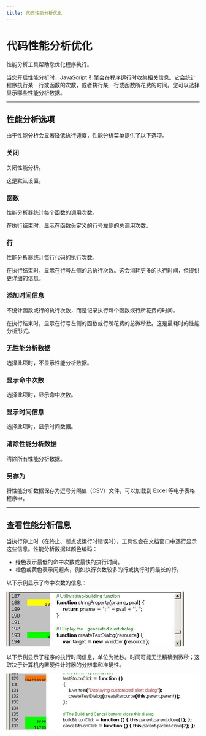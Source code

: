 ```yaml
---
title: 代码性能分析优化
---
```

# 代码性能分析优化

性能分析工具帮助您优化程序执行。

当您开启性能分析时，JavaScript 引擎会在程序运行时收集相关信息。它会统计程序执行某一行或函数的次数，或者执行某一行或函数所花费的时间。您可以选择显示哪些性能分析数据。

---

## 性能分析选项

由于性能分析会显著降低执行速度，性能分析菜单提供了以下选项。

### 关闭

关闭性能分析。

这是默认设置。

### 函数

性能分析器统计每个函数的调用次数。

在执行结束时，显示在函数头定义的行号左侧的总调用次数。

### 行

性能分析器统计每行代码的执行次数。

在执行结束时，显示在行号左侧的总执行次数。这会消耗更多的执行时间，但提供更详细的信息。

### 添加时间信息

不统计函数或行的执行次数，而是记录执行每个函数或行所花费的时间。

在执行结束时，显示在行号左侧的函数或行所花费的总微秒数。这是最耗时的性能分析形式。

### 无性能分析数据

选择此项时，不显示性能分析数据。

### 显示命中次数

选择此项时，显示命中次数。

### 显示时间信息

选择此项时，显示时间数据。

### 清除性能分析数据

清除所有性能分析数据。

### 另存为

将性能分析数据保存为逗号分隔值（CSV）文件，可以加载到 Excel 等电子表格程序中。

---

## 查看性能分析信息

当执行停止时（在终止、断点或运行时错误时），工具包会在文档窗口中逐行显示这些信息。性能分析数据以颜色编码：

- 绿色表示最低的命中次数或最快的执行时间。
- 橙色或黄色表示问题点，例如执行次数较多的行或执行时间最长的行。

以下示例显示了命中次数的信息：

![命中次数](./_static/02_the-extendscript-toolkit_code-profiling_number-of-hits.jpg)

以下示例显示了程序的执行时间信息，单位为微秒。时间可能无法精确到微秒；这取决于计算机内置硬件计时器的分辨率和准确性。

![时间信息](./_static/02_the-extendscript-toolkit_code-profiling_timing-info.jpg)